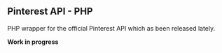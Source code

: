 Pinterest API - PHP
-------------------

PHP wrapper for the official Pinterest API which as been released lately. 

**Work in progress**